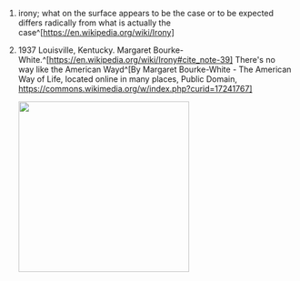 1. irony; what on the surface appears to be the case or to be expected differs radically from what is actually the case^[https://en.wikipedia.org/wiki/Irony]
2. 1937 Louisville, Kentucky. Margaret Bourke-White.^[https://en.wikipedia.org/wiki/Irony#cite_note-39] There's no way like the American Wayd^[By Margaret Bourke-White - The American Way of Life, located online in many places, Public Domain, https://commons.wikimedia.org/w/index.php?curid=17241767]

	<img src="https://upload.wikimedia.org/wikipedia/commons/d/d7/American_way_of_life.jpg" width="300" />